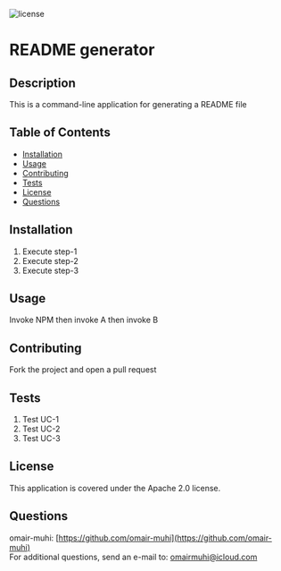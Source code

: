 ![license](https://img.shields.io/badge/license-Apache2.0-brightgreen)
# README generator

## Description
This is a command-line application for generating a README file

## Table of Contents
* [Installation](#installation)
* [Usage](#usage)
* [Contributing](#contributing)
* [Tests](#tests)
* [License](#license)
* [Questions](#questions)

## Installation
1. Execute step-1
2. Execute step-2
3. Execute step-3

## Usage
Invoke NPM then invoke A then invoke B

## Contributing
Fork the project and open a pull request

## Tests
1. Test UC-1
2. Test UC-2
3. Test UC-3

## License
This application is covered under the Apache 2.0 license.

## Questions
omair-muhi: [https://github.com/omair-muhi](https://github.com/omair-muhi)<br>For additional questions, send an e-mail to: <omairmuhi@icloud.com>